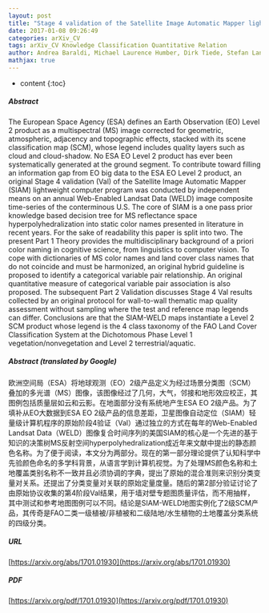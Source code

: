 ```yaml
---
layout: post
title: "Stage 4 validation of the Satellite Image Automatic Mapper lightweight computer program for Earth observation Level 2 product generation, Part 1 Theory"
date: 2017-01-08 09:26:49
categories: arXiv_CV
tags: arXiv_CV Knowledge Classification Quantitative Relation
author: Andrea Baraldi, Michael Laurence Humber, Dirk Tiede, Stefan Lang
mathjax: true
---
```


* content
{:toc}

##### Abstract
The European Space Agency (ESA) defines an Earth Observation (EO) Level 2 product as a multispectral (MS) image corrected for geometric, atmospheric, adjacency and topographic effects, stacked with its scene classification map (SCM), whose legend includes quality layers such as cloud and cloud-shadow. No ESA EO Level 2 product has ever been systematically generated at the ground segment. To contribute toward filling an information gap from EO big data to the ESA EO Level 2 product, an original Stage 4 validation (Val) of the Satellite Image Automatic Mapper (SIAM) lightweight computer program was conducted by independent means on an annual Web-Enabled Landsat Data (WELD) image composite time-series of the conterminous U.S. The core of SIAM is a one pass prior knowledge based decision tree for MS reflectance space hyperpolyhedralization into static color names presented in literature in recent years. For the sake of readability this paper is split into two. The present Part 1 Theory provides the multidisciplinary background of a priori color naming in cognitive science, from linguistics to computer vision. To cope with dictionaries of MS color names and land cover class names that do not coincide and must be harmonized, an original hybrid guideline is proposed to identify a categorical variable pair relationship. An original quantitative measure of categorical variable pair association is also proposed. The subsequent Part 2 Validation discusses Stage 4 Val results collected by an original protocol for wall-to-wall thematic map quality assessment without sampling where the test and reference map legends can differ. Conclusions are that the SIAM-WELD maps instantiate a Level 2 SCM product whose legend is the 4 class taxonomy of the FAO Land Cover Classification System at the Dichotomous Phase Level 1 vegetation/nonvegetation and Level 2 terrestrial/aquatic.

##### Abstract (translated by Google)
欧洲空间局（ESA）将地球观测（EO）2级产品定义为经过场景分类图（SCM）叠加的多光谱（MS）图像，该图像经过了几何，大气，邻接和地形效应校正，其图例包括质量层如云和云影。在地面部分没有系统地产生ESA EO 2级产品。为了填补从EO大数据到ESA EO 2级产品的信息差距，卫星图像自动定位（SIAM）轻量级计算机程序的原始阶段4验证（Val）通过独立的方式在每年的Web-Enabled Landsat Data（WELD）图像复合时间序列的美国SIAM的核心是一个先进的基于知识的决策树MS反射空间hyperpolyhedralization成近年来文献中提出的静态颜色名称。为了便于阅读，本文分为两部分。现在的第一部分理论提供了认知科学中先验颜色命名的多学科背景，从语言学到计算机视觉。为了处理MS颜色名称和土地覆盖类别名称不一致并且必须协调的字典，提出了原始的混合准则来识别分类变量对关系。还提出了分类变量对关联的原始定量度量。随后的第2部分验证讨论了由原始协议收集的第4阶段Val结果，用于墙对壁专题图质量评估，而不用抽样，其中测试和参考地图图例可以不同。结论是SIAM-WELD地图实例化了2级SCM产品，其传奇是FAO二类一级植被/非植被和二级陆地/水生植物的土地覆盖分类系统的四级分类。

##### URL
[https://arxiv.org/abs/1701.01930](https://arxiv.org/abs/1701.01930)

##### PDF
[https://arxiv.org/pdf/1701.01930](https://arxiv.org/pdf/1701.01930)

